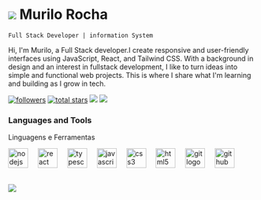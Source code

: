 # <img src="file:///C:/Users/dreit/OneDrive/%C3%81rea%20de%20Trabalho/machine-vision-svgrepo-com.svg" /> Murilo Rocha

`Full Stack Developer | information System`

 Hi, I'm Murilo, a Full Stack developer.I create responsive and user-friendly interfaces using JavaScript, React, and Tailwind CSS. With a background in design and an interest in fullstack development, I like to turn ideas into simple and functional web projects. This is where I share what I'm learning and building as I grow in tech.

<div>
    <a href="https://github.com/MuriloRocha-01?tab=followers">
         <img alt="followers" title="Follow me on Github" src="https://custom-icon-badges.demolab.com/github/followers/murilorocha-01?color=236ad3&labelColor=1155ba&style=for-the-badge&logo=person-add&label=Follow&logoColor=white"/></a>
      <a href="https://github.com/yasmngoncalves?tab=repositories&sort=stargazers">
         <img alt="total stars" title="Total stars on GitHub" src="https://custom-icon-badges.demolab.com/github/stars/yasmngoncalves?color=55960c&style=for-the-badge&labelColor=488207&logo=star"/></a>
    <a href="https://www.linkedin.com/in/murilo-rocha-6706a41aa/"><img src="https://img.shields.io/badge/LinkedIn-0077B5?style=for-the-badge&logo=linkedin&logoColor=white" target="_blank"></a>
    <a href="https://instagram.com/yasmndev" target="_blank"><img src="https://img.shields.io/badge/Instagram-E4405F?style=for-the-badge&logo=instagram&logoColor=white" target="_blank"></a>
</div>

 

### Languages and Tools

Linguagens e Ferramentas
<div align="left">
  
  <img src="https://cdn.jsdelivr.net/gh/devicons/devicon/icons/nodejs/nodejs-original.svg" height="40" alt="nodejs logo"  />
  <img width="12" />
  <img src="https://cdn.jsdelivr.net/gh/devicons/devicon/icons/react/react-original.svg" height="40" alt="react logo"  />
  <img width="12" />
  <img src="https://cdn.jsdelivr.net/gh/devicons/devicon/icons/typescript/typescript-original.svg" height="40" alt="typescript logo"  />
  <img width="12" />
  <img src="https://cdn.jsdelivr.net/gh/devicons/devicon/icons/javascript/javascript-original.svg" height="40" alt="javascript logo"  />
  <img width="12" />
  <img src="https://cdn.jsdelivr.net/gh/devicons/devicon/icons/css3/css3-original.svg" height="40" alt="css3 logo"  />
  <img width="12" />
  <img src="https://cdn.jsdelivr.net/gh/devicons/devicon/icons/html5/html5-original.svg" height="40" alt="html5 logo"  />
  <img width="12" />
  <img src="https://cdn.jsdelivr.net/gh/devicons/devicon/icons/git/git-original.svg" height="40" alt="git logo"  />
  <img width="12" />
  <img src="https://cdn.jsdelivr.net/gh/devicons/devicon/icons/github/github-original.svg" height="40" alt="github logo"  />
</div>

##

<div algn="let">
  <img src="https://github-readme-stats.vercel.app/api/top-langs?username=murilorocha-01&locale=en&hide_title=false&layout=compact&card_width=320&langs_count=5&theme=dracula&hide_border=false&order=2%22%20height=%22150" />
 
<!--
**MuriloRocha-01/murilorocha-01** is a ✨ _special_ ✨ repository because its `README.md` (this file) appears on your GitHub profile.
